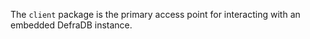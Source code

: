 The `client` package is the primary access point for interacting with an embedded DefraDB instance.
